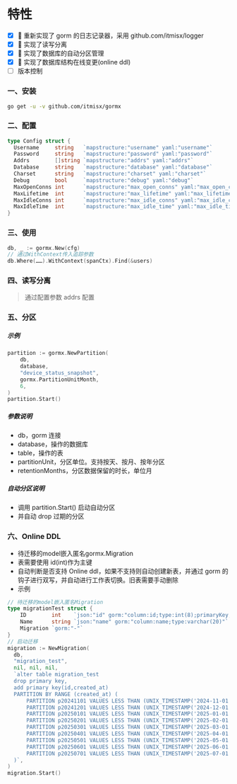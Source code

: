 # 特性

- [x] 🚀 重新实现了 gorm 的日志记录器，采用 github.com/itmisx/logger
- [x] 🚀 实现了读写分离
- [x] 🚀 实现了数据库的自动分区管理
- [x] 🚀 实现了数据库结构在线变更(online ddl)
- [ ] 版本控制

### 一、安装

```bash
go get -u -v github.com/itmisx/gormx
```

### 二、配置

```go
type Config struct {
  Username     string   `mapstructure:"username" yaml:"username"`             // 用户名
  Password     string   `mapstructure:"password" yaml:"password"`             // 密码
  Addrs        []string `mapstructure:"addrs" yaml:"addrs"`                   // 连接地址(host:port),Addrs[0]为. master，其余为slave
  Database     string   `mapstructure:"database" yaml:"database"`             // 要连接的数据库
  Charset      string   `mapstructure:"charset" yaml:"charset"`               // 字符集
  Debug        bool     `mapstructure:"debug" yaml:"debug"`                   // 是否开启调试模式
  MaxOpenConns int      `mapstructure:"max_open_conns" yaml:"max_open_conns"` // 设置数据库的最大打开连接数
  MaxLifetime  int      `mapstructure:"max_lifetime" yaml:"max_lifetime"`     // 设置连接可以重用的最长时间(单位：秒)
  MaxIdleConns int      `mapstructure:"max_idle_conns" yaml:"max_idle_conns"` // 设置空闲连接池中的最大连接数
  MaxIdleTime  int      `mapstructure:"max_idle_time" yaml:"max_idle_time"`   // 设置空闲连接池中的最大连接数
}
```

### 三、使用

```go
db, _ := gormx.New(cfg)
// 通过WithContext传入追踪参数
db.Where(……).WithContext(spanCtx).Find(&users)
```

### 四、读写分离

> 通过配置参数 addrs 配置

### 五、分区

##### 示例

```go
partition := gormx.NewPartition(
    db,
    database,
    "device_status_snapshot",
    gormx.PartitionUnitMonth,
    6,
)
partition.Start()
```

##### 参数说明

- db，gorm 连接
- database，操作的数据库
- table，操作的表
- partitionUnit，分区单位。支持按天、按月、按年分区
- retentionMonths，分区数据保留的时长，单位月

##### 自动分区说明

- 调用 partition.Start() 启动自动分区
- 并自动 drop 过期的分区

### 六、Online DDL
- 待迁移的model嵌入匿名gormx.Migration
- 表需要使用 id(int)作为主键
- 自动判断是否支持 Online ddl，如果不支持则自动创建新表，并通过 gorm 的钩子进行双写，并自动进行工作表切换。旧表需要手动删除
- 示例
```go
// 待迁移的model嵌入匿名Migration
type migrationTest struct {
 	ID        int    `json:"id" gorm:"column:id;type:int(8);primaryKey;autoIncrement"`
 	Name      string `json:"name" gorm:"column:name;type:varchar(20)"`
 	Migration `gorm:"-"`
}
// 启动迁移
migration := NewMigration(
  db,
  "migration_test",
  nil, nil, nil,
  `alter table migration_test
  drop primary key,
  add primary key(id,created_at)
  PARTITION BY RANGE (created_at) (
      PARTITION p20241101 VALUES LESS THAN (UNIX_TIMESTAMP('2024-11-01')),
      PARTITION p20241201 VALUES LESS THAN (UNIX_TIMESTAMP('2024-12-01')),
      PARTITION p20250101 VALUES LESS THAN (UNIX_TIMESTAMP('2025-01-01')),
      PARTITION p20250201 VALUES LESS THAN (UNIX_TIMESTAMP('2025-02-01')),
      PARTITION p20250301 VALUES LESS THAN (UNIX_TIMESTAMP('2025-03-01')),
      PARTITION p20250401 VALUES LESS THAN (UNIX_TIMESTAMP('2025-04-01')),
      PARTITION p20250501 VALUES LESS THAN (UNIX_TIMESTAMP('2025-05-01')),
      PARTITION p20250601 VALUES LESS THAN (UNIX_TIMESTAMP('2025-06-01')),
      PARTITION p20250701 VALUES LESS THAN (UNIX_TIMESTAMP('2025-07-01'))
  )`,
)
migration.Start()
```
